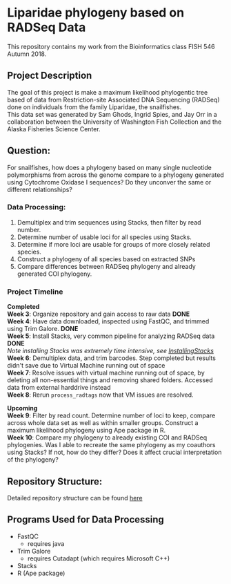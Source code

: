 # Liparidae phylogeny based on RADSeq Data
This repository contains my work from the Bioinformatics class FISH 546 Autumn 2018.  
  

## Project Description
The goal of this project is make a maximum likelihood phylogentic tree based of data from Restriction-site Associated DNA Sequencing (RADSeq) done on individuals from the family Liparidae, the snailfishes.  
This data set was generated by Sam Ghods, Ingrid Spies, and Jay Orr in a collaboration between the University of Washington Fish Collection and the Alaska Fisheries Science Center.  
## Question:
For snailfishes, how does a phylogeny based on many single nucleotide polymorphisms from across the genome compare to a phylogeny generated using Cytochrome Oxidase I sequences? Do they unconver the same or different relationships?
### Data Processing:
1. Demultiplex and trim sequences using Stacks, then filter by read number.
2. Determine number of usable loci for all species using Stacks.
3. Determine if more loci are usable for groups of more closely related species.
4. Construct a phylogeny of all species based on extracted SNPs
5. Compare differences between RADSeq phylogeny and already generated COI phylogeny.

### Project Timeline
**Completed**  
**Week 3**: Organize repository and gain access to raw data **DONE**  
**Week 4**: Have data downloaded, inspected using FastQC, and trimmed using Trim Galore. **DONE**     
**Week 5**: Install Stacks, very common pipeline for analyzing RADSeq data **DONE**  
*Note installing Stacks was extremely time intensive, see [InstallingStacks](https://github.com/fish546-2018/Jenny-Snailfish/blob/master/progress/InstallingStacks.md)*  
**Week 6**: Demultiplex data, and trim barcodes. Step completed but results didn't save due to Virtual Machine running out of space  
**Week 7**: Resolve issues with virtual machine running out of space, by deleting all non-essential things and removing shared folders. Accessed data from external harddrive instead  
**Week 8**: Rerun `process_radtags` now that VM issues are resolved.  

**Upcoming**  
**Week 9**: Filter by read count. Determine number of loci to keep, compare across whole data set as well as within smaller groups. Construct a maximum likelihood phylogeny using Ape package in R.  
**Week 10**: Compare my phylogeny to already existing COI and RADSeq phylogenies. Was I able to recreate the same phylogeny as my coauthors using Stacks? If not, how do they differ? Does it affect crucial interpretation of the phylogeny?


## Repository Structure:
Detailed repository structure can be found [here](https://github.com/fish546-2018/Jenny-Snailfish/blob/master/RepoOrg.md)

## Programs Used for Data Processing
- FastQC 
	- requires java
- Trim Galore
	- requires Cutadapt (which requires Microsoft C++)
- Stacks
- R (Ape package)

